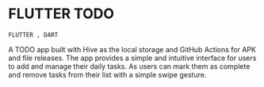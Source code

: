 # FLUTTER TODO

`FLUTTER , DART`

A TODO app built with Hive as the local storage and GitHub Actions for APK and file releases. The app provides a simple and intuitive interface for users to add and manage their daily tasks. As users can mark them as complete and remove tasks from their list with a simple swipe gesture.
